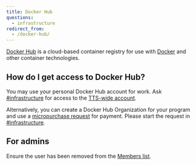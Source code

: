 ```yaml
---
title: Docker Hub
questions:
  - infrastructure
redirect_from:
  - /docker-hub/
---
```


[Docker Hub](https://hub.docker.com/) is a cloud-based container registry for
use with [Docker](https://www.docker.com/) and other container technologies.

## How do I get access to Docker Hub?

You may use your personal Docker Hub account for work. Ask
[#infrastructure][slack-infrastructure] for access to
the [TTS-wide account](https://hub.docker.com/u/18fgsa).

Alternatively, you can create a Docker Hub Organization for your program and use a [micropurchase
request]({{site.baseurl}}/purchase-requests/) for payment. Please start the
request in [#infrastructure][slack-infrastructure].

## For admins

Ensure the user has been removed from the [Members
list](https://hub.docker.com/orgs/18fgsa).

[slack-infrastructure]: https://gsa-tts.slack.com/archives/C039MHHF8
